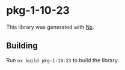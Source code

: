 # pkg-1-10-23

This library was generated with [Nx](https://nx.dev).

## Building

Run `nx build pkg-1-10-23` to build the library.
